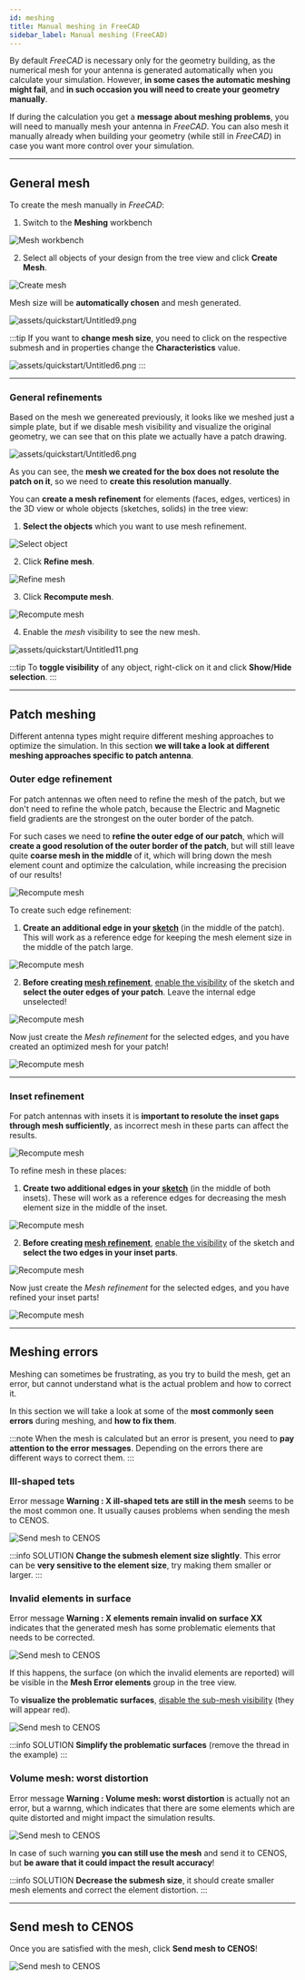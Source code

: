 ```yaml
---
id: meshing
title: Manual meshing in FreeCAD
sidebar_label: Manual meshing (FreeCAD)
---
```




By default *FreeCAD* is necessary only for the geometry building, as the numerical mesh for your antenna is generated automatically when you calculate your simulation. However, **in some cases the automatic meshing might fail**, and **in such occasion you will need to create your geometry manually**.

If during the calculation you get a **message about meshing problems**, you will need to manually mesh your antenna in *FreeCAD*. You can also mesh it manually already when building your geometry (while still in *FreeCAD*) in case you want more control over your simulation.

---

## General mesh

To create the mesh manually in *FreeCAD*:

1. Switch to the **Meshing** workbench

<p align="center">

![Mesh workbench](assets/meshing/1.png)

</p>

2. Select all objects of your design from the tree view and click **Create Mesh**.

<p align="center">

![Create mesh](assets/meshing/2.png)

</p>

Mesh size will be **automatically chosen** and mesh generated.

![assets/quickstart/Untitled9.png](assets/meshing/3.png)

:::tip
If you want to **change mesh size**, you need to click on the respective submesh and in properties change the **Characteristics** value.

![assets/quickstart/Untitled6.png](assets/meshing/4.png)
:::

---

### General refinements

Based on the mesh we genereated previously, it looks like we meshed just a simple plate, but if we disable mesh visibility and visualize the original geometry, we can see that on this plate we actually have a patch drawing.

![assets/quickstart/Untitled6.png](assets/meshing/5.png)

As you can see, the **mesh we created for the box does not resolute the patch on it**, so we need to **create this resolution manually**.

You can **create a mesh refinement** for elements (faces, edges, vertices) in the 3D view or whole objects (sketches, solids) in the tree view:

1. **Select the objects** which you want to use mesh refinement.

<p align="center">

![Select object](assets/meshing/6.png)

</p>

2. Click **Refine mesh**.

<p align="center">

![Refine mesh](assets/meshing/7.png)

</p>

3. Click **Recompute mesh**.

<p align="center">

![Recompute mesh](assets/meshing/8.png)

</p>

4. Enable the *mesh* visibility to see the new mesh.

![assets/quickstart/Untitled11.png](assets/meshing/9.png)

:::tip
To **toggle visibility** of any object, right-click on it and click **Show/Hide selection**.
:::

---

## Patch meshing

Different antenna types might require different meshing approaches to optimize the simulation. In this section **we will take a look at different meshing approaches specific to patch antenna**.

### Outer edge refinement

For patch antennas we often need to refine the mesh of the patch, but we don't need to refine the whole patch, because the Electric and Magnetic field gradients are the strongest on the outer border of the patch.

For such cases we need to **refine the outer edge of our patch**, which will **create a good resolution of the outer border of the patch**, but will still leave quite **coarse mesh in the middle** of it, which will bring down the mesh element count and optimize the calculation, while increasing the precision of our results!

<p align="center">

![Recompute mesh](assets/meshing/11.png)

</p>

To create such edge refinement:

1. **Create an additional edge in your [sketch](creation#sketches)** (in the middle of the patch). This will work as a reference edge for keeping the mesh element size in the middle of the patch large.

<p align="center">

![Recompute mesh](assets/meshing/12.png)

</p>

2. **Before creating [mesh refinement](meshing#general-refinements)**, [enable the visibility](tips#common-tasks) of the sketch and **select the outer edges of your patch**. Leave the internal edge unselected!

<p align="center">

![Recompute mesh](assets/meshing/13.png)

</p>

Now just create the *Mesh refinement* for the selected edges, and you have created an optimized mesh for your patch!

<p align="center">

![Recompute mesh](assets/meshing/14.png)

</p>

---

### Inset refinement

For patch antennas with insets it is **important to resolute the inset gaps through mesh sufficiently**, as incorrect mesh in these parts can affect the results.

<p align="center">

![Recompute mesh](assets/meshing/15.png)

</p>

To refine mesh in these places:

1. **Create two additional edges in your [sketch](creation#sketches)** (in the middle of both insets). These will work as a reference edges for decreasing the mesh element size in the middle of the inset.

<p align="center">

![Recompute mesh](assets/meshing/16.png)

</p>

2. **Before creating [mesh refinement](meshing#general-refinements)**, [enable the visibility](tips#common-tasks) of the sketch and **select the two edges in your inset parts**.

<p align="center">

![Recompute mesh](assets/meshing/17.png)

</p>

Now just create the *Mesh refinement* for the selected edges, and you have refined your inset parts!

<p align="center">

![Recompute mesh](assets/meshing/18.png)

</p>

---
## Meshing errors

Meshing can sometimes be frustrating, as you try to build the mesh, get an error, but cannot understand what is the actual problem and how to correct it.

In this section we will take a look at some of the **most commonly seen errors** during meshing, and **how to fix them**.

:::note
When the mesh is calculated but an error is present, you need to **pay attention to the error messages**. Depending on the errors there are different ways to correct them.
:::

### Ill-shaped tets

Error message **Warning : X ill-shaped tets are still in the mesh** seems to be the most common one. It usually causes problems when sending the mesh to CENOS.

<p align="center">

![Send mesh to CENOS](assets/meshing/21.png)

</p>

:::info SOLUTION
**Change the submesh element size slightly**. This error can be **very sensitive to the element size**, try making them smaller or larger.
:::

### Invalid elements in surface

Error message **Warning : X elements remain invalid on surface XX** indicates that the generated mesh has some problematic elements that needs to be corrected. 

<p align="center">

![Send mesh to CENOS](assets/meshing/19.png)

</p>

If this happens, the surface (on which the invalid elements are reported) will be visible in the **Mesh Error elements** group in the tree view.

To **visualize the problematic surfaces**, [disable the sub-mesh visibility](tips#common-tasks) (they will appear red).

![Send mesh to CENOS](assets/meshing/20.png)

:::info SOLUTION
**Simplify the problematic surfaces** (remove the thread in the example)
:::

### Volume mesh: worst distortion

Error message **Warning : Volume mesh: worst distortion** is actually not an error, but a warnng, which indicates that there are some elements which are quite distorted and might impact the simulation results.

<p align="center">

![Send mesh to CENOS](assets/meshing/22.png)

</p>

In case of such warning **you can still use the mesh** and send it to CENOS, but **be aware that it could impact the result accuracy**!

:::info SOLUTION
**Decrease the submesh size**, it should create smaller mesh elements and correct the element distortion.
:::

---

## Send mesh to CENOS

Once you are satisfied with the mesh, click **Send mesh to CENOS**!

<p align="center">

![Send mesh to CENOS](assets/meshing/10.png)

</p>

